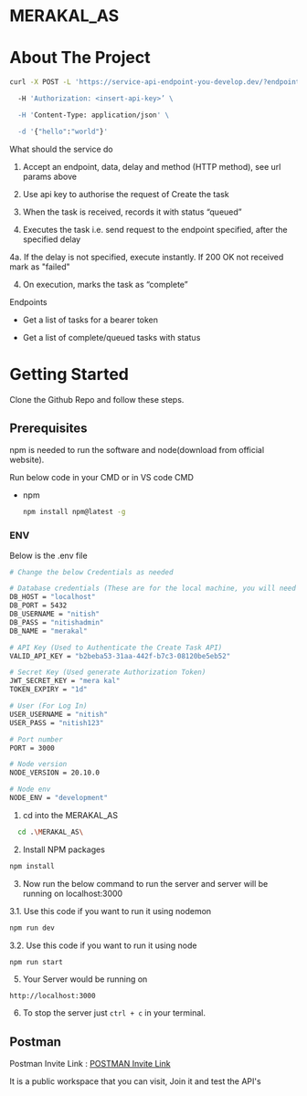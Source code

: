 # MERAKAL_AS

<!-- ABOUT THE PROJECT -->

# About The Project

```sh
curl -X POST -L 'https://service-api-endpoint-you-develop.dev/?endpoint=https://test-site.com/api/send-email&delay=1000&method=POST' \

  -H 'Authorization: <insert-api-key>’ \

  -H 'Content-Type: application/json' \

  -d '{"hello":"world"}'
```

What should the service do

1. Accept an endpoint, data, delay and method (HTTP method), see url params above

2. Use api key to authorise the request of Create the task

3. When the task is received, records it with status “queued”

4. Executes the task i.e. send request to the endpoint specified, after the specified delay

4a. If the delay is not specified, execute instantly. If 200 OK not received mark as "failed"

4. On execution, marks the task as “complete”

Endpoints

- Get a list of tasks for a bearer token

- Get a list of complete/queued tasks with status

<!-- GETTING STARTED -->

# Getting Started

Clone the Github Repo and follow these steps.

## Prerequisites

npm is needed to run the software and node(download from official website).

Run below code in your CMD or in VS code CMD

- npm
  ```sh
  npm install npm@latest -g
  ```

### ENV

Below is the .env file

```sh
# Change the below Credentials as needed

# Database credentials (These are for the local machine, you will need postgre sql to run locally, generate your own to run locally)
DB_HOST = "localhost"
DB_PORT = 5432
DB_USERNAME = "nitish"
DB_PASS = "nitishadmin"
DB_NAME = "merakal"

# API Key (Used to Authenticate the Create Task API)
VALID_API_KEY = "b2beba53-31aa-442f-b7c3-08120be5eb52"

# Secret Key (Used generate Authorization Token)
JWT_SECRET_KEY = "mera kal"
TOKEN_EXPIRY = "1d"

# User (For Log In)
USER_USERNAME = "nitish"
USER_PASS = "nitish123"

# Port number
PORT = 3000

# Node version
NODE_VERSION = 20.10.0

# Node env
NODE_ENV = "development"
```

1. cd into the MERAKAL_AS

```sh
  cd .\MERAKAL_AS\
```

2. Install NPM packages

```sh
npm install
```

3. Now run the below command to run the server and server will be running on localhost:3000

3.1. Use this code if you want to run it using nodemon

```sh
npm run dev
```

3.2. Use this code if you want to run it using node

```sh
npm run start
```

5. Your Server would be running on

```
http://localhost:3000
```

6. To stop the server just `ctrl + c` in your terminal.

<!-- Postman -->

## Postman

Postman Invite Link : [POSTMAN Invite Link](https://app.getpostman.com/join-team?invite_code=b06f77f0106ccf7a206d302c1f2eb1a4&target_code=306298d2d0b005e2ece2b60c48e27291)

It is a public workspace that you can visit, Join it and test the API's
